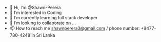 - 👋 Hi, I’m @Shawn-Perera
- 👀 I’m interested in Coding
- 🌱 I’m currently learning full stack developer 
- 💞️ I’m looking to collaborate on ...
- 📫 How to reach me shawnperera3@gmail.com / phone number: +9477-780-4248 in Sri Lanka

<!---
Shawn-Perera/Shawn-Perera is a ✨ special ✨ repository because its `README.md` (this file) appears on your GitHub profile.
You can click the Preview link to take a look at your changes.
--->
